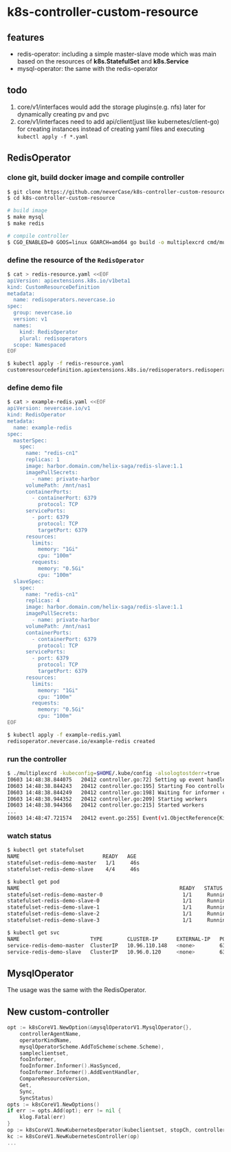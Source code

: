 # k8s-controller-custom-resource

## features
- redis-operator: including a simple master-slave mode which was main based on the resources of **k8s.StatefulSet** and **k8s.Service**
- mysql-operator: the same with the redis-operator

## todo
1. core/v1/interfaces would add the storage plugins(e.g. nfs) later for dynamically creating pv and pvc
2. core/v1/interfaces need to add api/client(just like kubernetes/client-go) for creating instances instead of creating yaml files and executing `kubectl apply -f *.yaml`


## RedisOperator

### clone git, build docker image and compile controller
```sh
$ git clone https://github.com/neverCase/k8s-controller-custom-resource.git
$ cd k8s-controller-custom-resource 

# build image
$ make mysql
$ make redis

# compile controller
$ CGO_ENABLED=0 GOOS=linux GOARCH=amd64 go build -o multiplexcrd cmd/multiplex/main.go
```

### define the resource of the `RedisOperator`
```sh
$ cat > redis-resource.yaml <<EOF
apiVersion: apiextensions.k8s.io/v1beta1
kind: CustomResourceDefinition
metadata:
  name: redisoperators.nevercase.io
spec:
  group: nevercase.io
  version: v1
  names:
    kind: RedisOperator
    plural: redisoperators
  scope: Namespaced
EOF

$ kubectl apply -f redis-resource.yaml
customresourcedefinition.apiextensions.k8s.io/redisoperators.redisoperator.nevercase.io created
```

### define demo file
```sh
$ cat > example-redis.yaml <<EOF
apiVersion: nevercase.io/v1
kind: RedisOperator
metadata:
  name: example-redis
spec:
  masterSpec:
    spec:
      name: "redis-cn1"
      replicas: 1
      image: harbor.domain.com/helix-saga/redis-slave:1.1
      imagePullSecrets:
        - name: private-harbor
      volumePath: /mnt/nas1
      containerPorts:
        - containerPort: 6379
          protocol: TCP
      servicePorts:
        - port: 6379
          protocol: TCP
          targetPort: 6379
      resources:
        limits:
          memory: "1Gi"
          cpu: "100m"
        requests:
          memory: "0.5Gi"
          cpu: "100m"
  slaveSpec:
    spec:
      name: "redis-cn1"
      replicas: 4
      image: harbor.domain.com/helix-saga/redis-slave:1.1
      imagePullSecrets:
        - name: private-harbor
      volumePath: /mnt/nas1
      containerPorts:
        - containerPort: 6379
          protocol: TCP
      servicePorts:
        - port: 6379
          protocol: TCP
          targetPort: 6379
      resources:
        limits:
          memory: "1Gi"
          cpu: "100m"
        requests:
          memory: "0.5Gi"
          cpu: "100m"
EOF

$ kubectl apply -f example-redis.yaml
redisoperator.nevercase.io/example-redis created
```

### run the controller
```sh
$ ./multiplexcrd -kubeconfig=$HOME/.kube/config -alsologtostderr=true
I0603 14:48:38.844075   20412 controller.go:72] Setting up event handlers
I0603 14:48:38.844243   20412 controller.go:195] Starting Foo controller
I0603 14:48:38.844249   20412 controller.go:198] Waiting for informer caches to sync
I0603 14:48:38.944352   20412 controller.go:209] Starting workers
I0603 14:48:38.944366   20412 controller.go:215] Started workers
...
I0603 14:48:47.721574   20412 event.go:255] Event(v1.ObjectReference{Kind:"RedisOperator", ... type: 'Normal' reason: 'Synced' Foo synced successfully
```

### watch status
```sh
$ kubectl get statefulset
NAME                           READY   AGE
statefulset-redis-demo-master   1/1     46s
statefulset-redis-demo-slave    4/4     46s

$ kubectl get pod
NAME                                                    READY   STATUS      RESTARTS   AGE
statefulset-redis-demo-master-0                          1/1     Running     0          101s
statefulset-redis-demo-slave-0                           1/1     Running     0          101s
statefulset-redis-demo-slave-1                           1/1     Running     0          99s
statefulset-redis-demo-slave-2                           1/1     Running     0          98s
statefulset-redis-demo-slave-3                           1/1     Running     0          97s

$ kubectl get svc
NAME                       TYPE        CLUSTER-IP      EXTERNAL-IP   PORT(S)    AGE
service-redis-demo-master  ClusterIP   10.96.110.148   <none>        6379/TCP   4m38s
service-redis-demo-slave   ClusterIP   10.96.0.120     <none>        6379/TCP   4m38s
```

## MysqlOperator

The usage was the same with the RedisOperator. 


## New custom-controller
```go
opt := k8sCoreV1.NewOption(&mysqlOperatorV1.MysqlOperator{},
    controllerAgentName,
    operatorKindName,
    mysqlOperatorScheme.AddToScheme(scheme.Scheme),
    sampleclientset,
    fooInformer,
    fooInformer.Informer().HasSynced,
    fooInformer.Informer().AddEventHandler,
    CompareResourceVersion,
    Get,
    Sync,
    SyncStatus)
opts := k8sCoreV1.NewOptions()
if err := opts.Add(opt); err != nil {
    klog.Fatal(err)
}
op := k8sCoreV1.NewKubernetesOperator(kubeclientset, stopCh, controllerAgentName, opts)
kc := k8sCoreV1.NewKubernetesController(op)
...
```